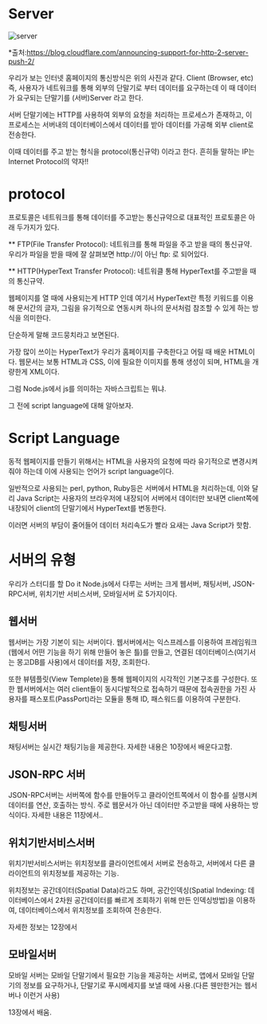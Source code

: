 # Server

![server](https://github.com/SKKUMathcom/Node.js/blob/master/image/http2-server-push-2.png)

*출처:https://blog.cloudflare.com/announcing-support-for-http-2-server-push-2/

우리가 보는 인터넷 홈페이지의 통신방식은 위의 사진과 같다. Client (Browser, etc) 즉, 사용자가 네트워크를 통해 외부의 단말기로 부터 데이터를 요구하는데 이 때 데이터가 요구되는 단말기를 (서버)Server 라고 한다.

서버 단말기에는 HTTP를 사용하여 외부의 요청을 처리하는 프로세스가 존재하고, 이 프로세스는 서버내의 데이터베이스에서 데이터를 받아 데이터를 가공해 외부 client로 전송한다.

이때 데이터를 주고 받는 형식을 protocol(통신규약) 이라고 한다. 흔히들 말하는 IP는 Internet Protocol의 약자!!

# protocol

프로토콜은 네트워크를 통해 데이터를 주고받는 통신규약으로 대표적인 프로토콜은 아래 두가지가 있다.

** FTP(File Transfer Protocol): 네트워크를 통해 파일을 주고 받을 때의 통신규약. 우리가 파일을 받을 때에 잘 살펴보면 http://이 아닌 ftp: 로 되어있다.

** HTTP(HyperText Transfer Protocol): 네트워클 통해 HyperText를 주고받을 때의 통신규약.

웹페이지를 열 때에 사용되는게 HTTP 인데 여기서 HyperText란 특정 키워드를 이용해 문서간의 글자, 그림을 유기적으로 연동시켜 하나의 문서처럼 참조할 수 있게 하는 방식을 의미한다.

단순하게 말해 코드뭉치라고 보면된다.

가장 많이 쓰이는 HyperText가 우리가 홈페이지를 구축한다고 어릴 때 배운 HTML이다. 웹문서는 보통 HTML과 CSS, 이에 필요한 이미지를 통해 생성이 되며, HTML을 개량한게 XML이다.

그럼 Node.js에서 js를 의미하는 자바스크립트는 뭐냐.

그 전에 script language에 대해 알아보자.

# Script Language

동적 웹페이지를 만들기 위해서는 HTML을 사용자의 요청에 따라 유기적으로 변경시켜 줘야 하는데 이에 사용되는 언어가 script language이다.

일반적으로 사용되는 perl, python, Ruby등은 서버에서 HTML을 처리하는데, 이와 달리 Java Script는 사용자의 브라우저에 내장되어 서버에서 데이터만 보내면 client쪽에 내장되어 client의 단말기에서 HyperText를 변동한다.

이러면 서버의 부담이 줄어들어 데이터 처리속도가 빨라 요새는 Java Script가 핫함.

# 서버의 유형

우리가 스터디를 할 Do it Node.js에서 다루는 서버는 크게 웹서버, 채팅서버, JSON-RPC서버, 위치기반 서비스서버, 모바일서버 로 5가지이다.

## 웹서버

웹서버는 가장 기본이 되는 서버이다. 웹서버에서는 익스프레스를 이용하여 프레임워크(웹에서 어떤 기능을 하기 위해 만들어 놓은 틀)를 만들고, 연결된 데이터베이스(여기서는 몽고DB를 사용)에서 데이터를 저장, 조회한다.

또한 뷰템플릿(View Templete)을 통해 웹페이지의 시각적인 기본구조를 구성한다. 또한 웹서버에서는 여러 client들이 동시다발적으로 접속하기 때문에 접속권한을 가진 사용자를 패스포트(PassPort)라는 모듈을 통해 ID, 패스워드를 이용하여 구분한다.

## 채팅서버

채팅서버는 실시간 채팅기능을 제공한다. 자세한 내용은 10장에서 배운다고함.

## JSON-RPC 서버

JSON-RPC서버는 서버쪽에 함수를 만들어두고 클라이언트쪽에서 이 함수를 실행시켜 데이터를 연산, 호출하는 방식. 주로 웹문서가 아닌 데이터만 주고받을 때에 사용하는 방식이다. 자세한 내용은 11장에서..

## 위치기반서비스서버

위치기반서비스서버는 위치정보를 클라이언트에서 서버로 전송하고, 서버에서 다른 클라이언트의 위치정보를 제공하는 기능.

위치정보는 공간데이터(Spatial Data)라고도 하며, 공간인덱싱(Spatial Indexing: 데이터베이스에서 2차원 공간데이터를 빠르게 조회하기 위해 만든 인덱싱방법)을 이용하여, 데이터베이스에서 위치정보를 조회하여 전송한다.

자세한 정보는 12장에서

## 모바일서버

모바일 서버는 모바일 단말기에서 필요한 기능을 제공하는 서버로, 앱에서 모바일 단말기의 정보를 요구하거나, 단말기로 푸시메세지를 보낼 때에 사용.(다른 웬만한거는 웹서버나 이런거 사용)

13장에서 배움.

